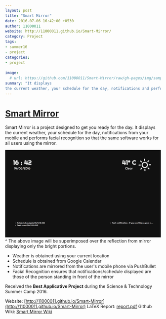 ```yaml
---
layout: post
title: "Smart Mirror"
date: 2016-07-06 16:42:00 +0530
author: 11000011
website: http://11000011.github.io/Smart-Mirror/
category: Project
tags:
- summer16
- project
categories:
- project

image:
  # url: https://github.com/11000011/Smart-Mirror/raw/gh-pages/img/sample.png
summary: "It displays
the current weather, your schedule for the day, notifications and performs facial recognition from your mobile"
---
```


# [Smart Mirror](http://11000011.github.io/Smart-Mirror/)

Smart Mirror is a project designed to get you ready for the day. It displays
the current weather, your schedule for the day, notifications from your mobile
and performs facial recognition so that the same software works for all users
using the mirror.

![image](https://github.com/11000011/Smart-Mirror/raw/gh-pages/img/sample.png)
^ The above image will be superimposed over the reflection from mirror displaying only the bright portions.

* Weather is obtained using your current location
* Schedule is obtained from Google Calendar
* Notifications are mirrored from the user's mobile phone via PushBullet
* Facial Recognition ensures that notifications/schedule displayed are those of the person standing in front of the mirror

Received the **Best Applicative Project** during the Science & Technology Summer
Camp 2016.

Website: [http://11000011.github.io/Smart-Mirror](http://11000011.github.io/Smart-Mirror)
LaTeX Report: [report.pdf](http://github.com/11000011/Smart-Mirror/raw/gh-pages/report.pdf)
Github Wiki: [Smart Mirror Wiki](http://github.com/11000011/Smart-Mirror/wiki/)
